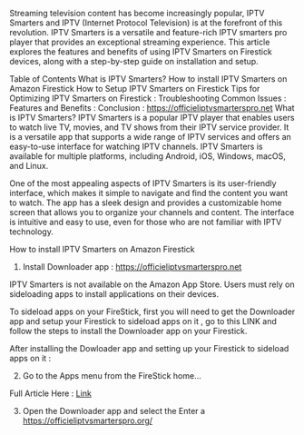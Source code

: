 Streaming television content has become increasingly popular, IPTV Smarters and IPTV (Internet Protocol Television) is at the forefront of this revolution. IPTV Smarters is a versatile and feature-rich IPTV smarters pro player that provides an exceptional streaming experience. This article explores the features and benefits of using IPTV Smarters on Firestick devices, along with a step-by-step guide on installation and setup.

Table of Contents
What is IPTV Smarters?
How to install IPTV Smarters on Amazon Firestick
How to Setup IPTV Smarters on Firestick
Tips for Optimizing IPTV Smarters on Firestick :
Troubleshooting Common Issues :
Features and Benefits :
Conclusion : https://officieliptvsmarterspro.net
What is IPTV Smarters?
IPTV Smarters is a popular IPTV player that enables users to watch live TV, movies, and TV shows from their IPTV service provider. It is a versatile app that supports a wide range of IPTV services and offers an easy-to-use interface for watching IPTV channels. IPTV Smarters is available for multiple platforms, including Android, iOS, Windows, macOS, and Linux.

One of the most appealing aspects of IPTV Smarters is its user-friendly interface, which makes it simple to navigate and find the content you want to watch. The app has a sleek design and provides a customizable home screen that allows you to organize your channels and content. The interface is intuitive and easy to use, even for those who are not familiar with IPTV technology.

How to install IPTV Smarters on Amazon Firestick
1. Install Downloader app : https://officieliptvsmarterspro.net

IPTV Smarters is not available on the Amazon App Store. Users must rely on sideloading apps to install applications on their devices.

To sideload apps on your FireStick, first you will need to get the Downloader app and setup your Firestick to sideload apps on it , go to this LINK and follow the steps to install the Downloader app on your Firestick.

After installing the Dowloader app and setting up your Firestick to sideload apps on it :

2. Go to the Apps menu from the FireStick home…

Full Article Here : [Link](https://officieliptvsmarterspro.org/)

3. Open the Downloader app and select the Enter a https://officieliptvsmarterspro.org/
